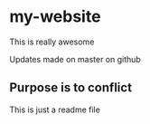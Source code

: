 # my-website

This is really awesome

Updates made on master on github

## Purpose is to conflict

This is just a readme file
